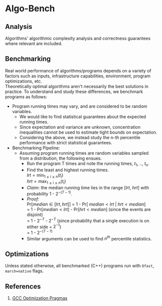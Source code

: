 # Algo-Bench

## Analysis
Algorithms' algorithmic complexity analysis and correctness guarantees where relevant are included.  

## Benchmarking
Real world performance of algorithms/programs depends on a variety of factors such as inputs, infrastructure capabilities, environment, program optimizations, etc.  
Theoretically optimal algorithms aren't necessarily the best solutions in practice. To understand and study these differences, we benchmark programs as follows:  
- Program running times may vary, and are considered to be random variables.
    - We would like to find statistical guarantees about the expected running times.
    - Since expectation and variance are unknown, concentration inequalities cannot be used to estimate tight bounds on expectation.
    - Considering the above, we instead study the n-th percentile performance with strict statistical guarantees.  
- Benchmarking Pipeline:  
    - Assuming program running times are random variables sampled from a distribution, the following ensues.
        - Run the program T times and note the running times, $t_1$, .., $t_n$.
        - Find the least and highest running times.  
        $lrt = \min_{1 \leq i \leq n} (t_i)$  
        $hrt = \max_{1 \leq i \leq n} (t_i)$  
        - *Claim:* the median running time lies in the range [$lrt$, $hrt$] with probability $1$ - $2^{-(T - 1)}$.  
        - *Proof:*  
            Pr[$median \in [lrt, hrt]$] = $1$ - Pr[ $median < lrt$ | $hrt < median$]  
                                                        = $1$ - Pr[$median < lrt$] - Pr[$hrt < median$] (since the events are disjoint)  
                                                        = $1$ - $2^{-T}$ - $2^{-T}$  (since probability that a single execution is on either side = $2^{-1}$)  
                                                        = $1$ - $2^{-(T - 1)}$  
        - Similar arguments can be used to find $n^{th}$ percentile statistics.


## Optimizations
Unless stated otherwise, all benchmarked (C++) programs run with `Ofast`, `march=native` flags.

## References
1. [GCC Optimization Pragmas](https://nor-blog.pages.dev/posts/2021-10-26-gcc-optimization-pragmas/)